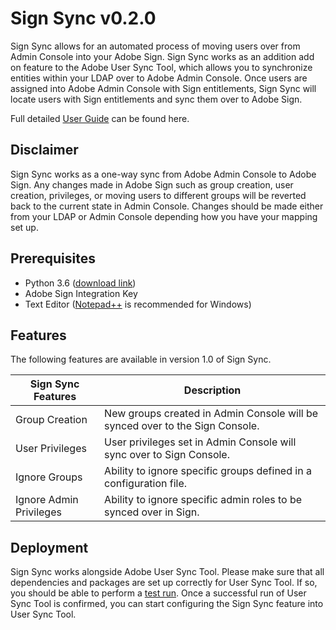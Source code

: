 # Sign Sync v0.2.0
Sign Sync allows for an automated process of moving users over from Admin Console into your Adobe Sign. 
Sign Sync works as an addition add on feature to the Adobe User Sync Tool, which allows you to synchronize entities within 
your LDAP over to Adobe Admin Console. Once users are assigned into Adobe Admin Console with Sign entitlements, 
Sign Sync will locate users with Sign entitlements and sync them over to Adobe Sign.

Full detailed [User Guide](USER_GUIDE.md) can be found here.

## Disclaimer
Sign Sync works as a one-way sync from Adobe Admin Console to Adobe Sign. Any changes made in Adobe Sign such as group 
creation, user creation, privileges, or moving users to different groups will be reverted back to the current state in 
Admin Console. Changes should be made either from your LDAP or Admin Console depending how you have your mapping set up.

## Prerequisites

* Python 3.6 ([download link](https://www.python.org/downloads/release/python-368/))
* Adobe Sign Integration Key
* Text Editor ([Notepad++](https://notepad-plus-plus.org/) is recommended for Windows)

## Features
The following features are available in version 1.0 of Sign Sync.

Sign Sync Features | Description
-------------------| -----------
Group Creation | New groups created in Admin Console will be synced over to the Sign Console.
User Privileges | User privileges set in Admin Console will sync over to Sign Console.
Ignore Groups | Ability to ignore specific groups defined in a configuration file.
Ignore Admin Privileges | Ability to ignore specific admin roles to be synced over in Sign.

## Deployment
Sign Sync works alongside Adobe User Sync Tool. Please make sure that all dependencies and packages are set up correctly 
for User Sync Tool. If so, you should be able to perform a [test run](https://adobe-apiplatform.github.io/user-sync.py/en/success-guide/test_run.html).
Once a successful run of User Sync Tool is confirmed, you can start configuring the Sign Sync feature into User Sync Tool.
